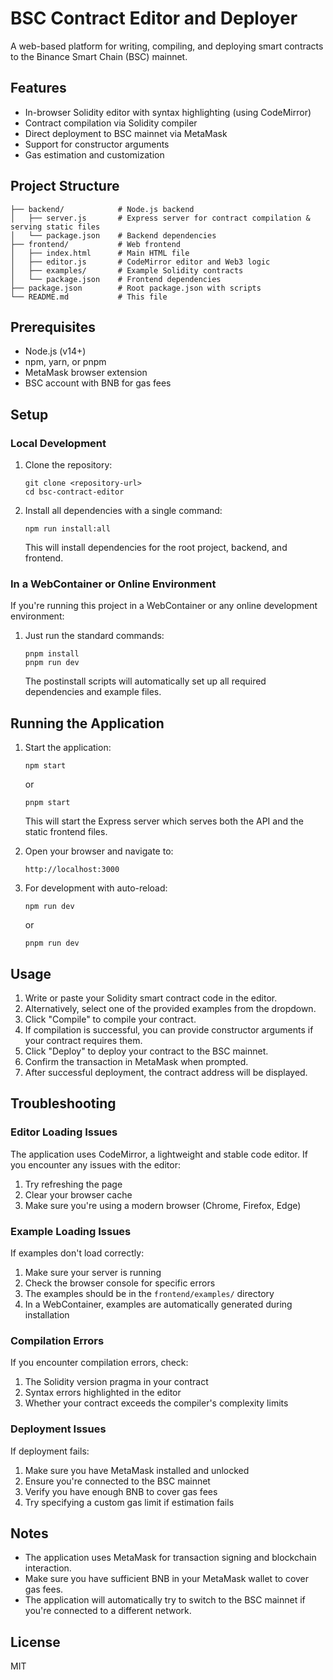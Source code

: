 # BSC Contract Editor and Deployer

A web-based platform for writing, compiling, and deploying smart contracts to the Binance Smart Chain (BSC) mainnet.

## Features

- In-browser Solidity editor with syntax highlighting (using CodeMirror)
- Contract compilation via Solidity compiler
- Direct deployment to BSC mainnet via MetaMask
- Support for constructor arguments
- Gas estimation and customization

## Project Structure

```
├── backend/            # Node.js backend
│   ├── server.js       # Express server for contract compilation & serving static files
│   └── package.json    # Backend dependencies
├── frontend/           # Web frontend
│   ├── index.html      # Main HTML file
│   ├── editor.js       # CodeMirror editor and Web3 logic
│   ├── examples/       # Example Solidity contracts
│   └── package.json    # Frontend dependencies
├── package.json        # Root package.json with scripts
└── README.md           # This file
```

## Prerequisites

- Node.js (v14+)
- npm, yarn, or pnpm
- MetaMask browser extension
- BSC account with BNB for gas fees

## Setup

### Local Development

1. Clone the repository:
   ```
   git clone <repository-url>
   cd bsc-contract-editor
   ```

2. Install all dependencies with a single command:
   ```
   npm run install:all
   ```

   This will install dependencies for the root project, backend, and frontend.

### In a WebContainer or Online Environment

If you're running this project in a WebContainer or any online development environment:

1. Just run the standard commands:
   ```
   pnpm install
   pnpm run dev
   ```

   The postinstall scripts will automatically set up all required dependencies and example files.

## Running the Application

1. Start the application:
   ```
   npm start
   ```
   or
   ```
   pnpm start
   ```

   This will start the Express server which serves both the API and the static frontend files.

2. Open your browser and navigate to:
   ```
   http://localhost:3000
   ```

3. For development with auto-reload:
   ```
   npm run dev
   ```
   or
   ```
   pnpm run dev
   ```

## Usage

1. Write or paste your Solidity smart contract code in the editor.
2. Alternatively, select one of the provided examples from the dropdown.
3. Click "Compile" to compile your contract.
4. If compilation is successful, you can provide constructor arguments if your contract requires them.
5. Click "Deploy" to deploy your contract to the BSC mainnet.
6. Confirm the transaction in MetaMask when prompted.
7. After successful deployment, the contract address will be displayed.

## Troubleshooting

### Editor Loading Issues

The application uses CodeMirror, a lightweight and stable code editor. If you encounter any issues with the editor:

1. Try refreshing the page
2. Clear your browser cache
3. Make sure you're using a modern browser (Chrome, Firefox, Edge)

### Example Loading Issues

If examples don't load correctly:

1. Make sure your server is running
2. Check the browser console for specific errors
3. The examples should be in the `frontend/examples/` directory
4. In a WebContainer, examples are automatically generated during installation

### Compilation Errors

If you encounter compilation errors, check:

1. The Solidity version pragma in your contract
2. Syntax errors highlighted in the editor
3. Whether your contract exceeds the compiler's complexity limits

### Deployment Issues

If deployment fails:

1. Make sure you have MetaMask installed and unlocked
2. Ensure you're connected to the BSC mainnet
3. Verify you have enough BNB to cover gas fees
4. Try specifying a custom gas limit if estimation fails

## Notes

- The application uses MetaMask for transaction signing and blockchain interaction.
- Make sure you have sufficient BNB in your MetaMask wallet to cover gas fees.
- The application will automatically try to switch to the BSC mainnet if you're connected to a different network.

## License

MIT 